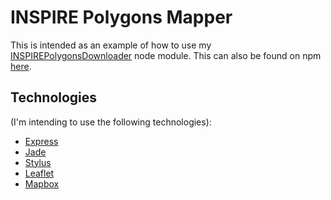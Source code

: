 # INSPIRE Polygons Mapper

This is intended as an example of how to use my [INSPIREPolygonsDownloader](https://github.com/robert-waggott/INSPIREPolygonsDownloader) node module. This can also be found on npm [here](https://www.npmjs.com/package/inspirepolygonsdownloader). 

## Technologies

(I'm intending to use the following technologies):

* [Express](https://www.npmjs.com/package/express)
* [Jade](https://www.npmjs.com/package/jade)
* [Stylus](https://github.com/learnboost/stylus)
* [Leaflet](https://www.npmjs.com/package/leaflet)
* [Mapbox](https://www.mapbox.com/mapbox.js/example/v1.0.0/plain-leaflet/)